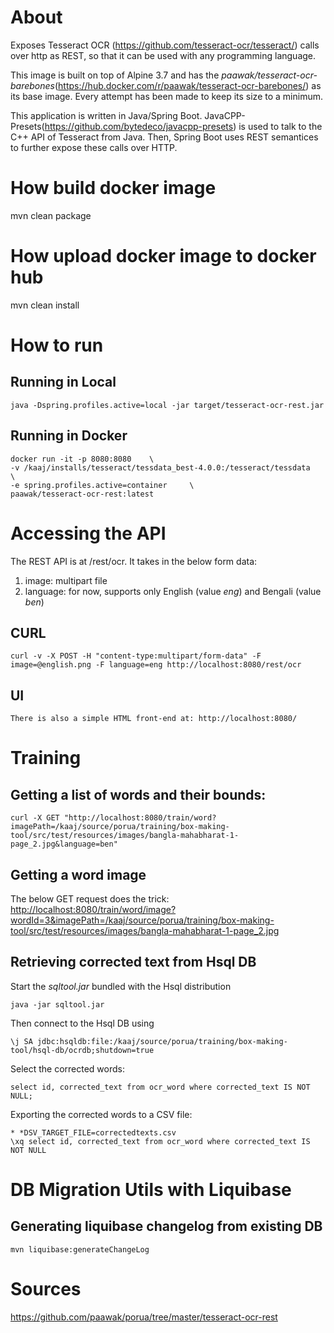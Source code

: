 # About

Exposes Tesseract OCR (https://github.com/tesseract-ocr/tesseract/) calls over http as REST, so that it can be used with any programming language.

This image is built on top of Alpine 3.7 and has the *paawak/tesseract-ocr-barebones*(https://hub.docker.com/r/paawak/tesseract-ocr-barebones/) as its base image. Every attempt has been made to keep its size to a minimum. 

This application is written in Java/Spring Boot. JavaCPP-Presets(https://github.com/bytedeco/javacpp-presets) is used to talk to the C++ API of Tesseract from Java. Then, Spring Boot uses REST semantices to further expose these calls over HTTP. 

# How build docker image

mvn clean package

# How upload docker image to docker hub

mvn clean install

# How to run

## Running in Local

    java -Dspring.profiles.active=local -jar target/tesseract-ocr-rest.jar

## Running in Docker

    docker run -it -p 8080:8080    \
    -v /kaaj/installs/tesseract/tessdata_best-4.0.0:/tesseract/tessdata    \
    -e spring.profiles.active=container     \
    paawak/tesseract-ocr-rest:latest

# Accessing the API

The REST API is at /rest/ocr. It takes in the below form data:
1. image: multipart file
2. language: for now, supports only English (value *eng*) and Bengali (value *ben*) 

## CURL

	curl -v -X POST -H "content-type:multipart/form-data" -F image=@english.png -F language=eng http://localhost:8080/rest/ocr  

## UI

	There is also a simple HTML front-end at: http://localhost:8080/
	
# Training

## Getting a list of words and their bounds:

    curl -X GET "http://localhost:8080/train/word?imagePath=/kaaj/source/porua/training/box-making-tool/src/test/resources/images/bangla-mahabharat-1-page_2.jpg&language=ben"	

## Getting a word image

The below GET request does the trick:
<http://localhost:8080/train/word/image?wordId=3&imagePath=/kaaj/source/porua/training/box-making-tool/src/test/resources/images/bangla-mahabharat-1-page_2.jpg>	

## Retrieving corrected text from Hsql DB

Start the *sqltool.jar* bundled with the Hsql distribution
    
    java -jar sqltool.jar 
    
Then connect to the Hsql DB using
    
    \j SA jdbc:hsqldb:file:/kaaj/source/porua/training/box-making-tool/hsql-db/ocrdb;shutdown=true
    
Select the corrected words:    

    select id, corrected_text from ocr_word where corrected_text IS NOT NULL;
    
Exporting the corrected words to a CSV file:   
    
    * *DSV_TARGET_FILE=correctedtexts.csv
    \xq select id, corrected_text from ocr_word where corrected_text IS NOT NULL
    
# DB Migration Utils with Liquibase

## Generating liquibase changelog from existing DB

    mvn liquibase:generateChangeLog    
		
# Sources
		
<https://github.com/paawak/porua/tree/master/tesseract-ocr-rest>

